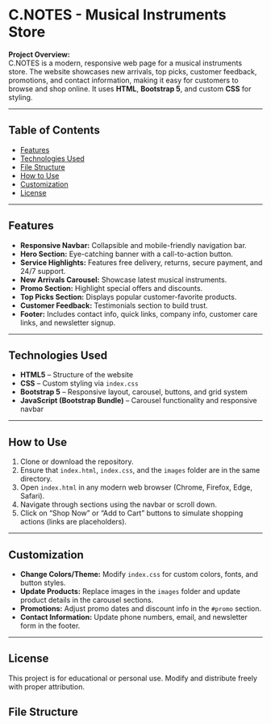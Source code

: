 # C.NOTES - Musical Instruments Store

**Project Overview:**  
C.NOTES is a modern, responsive web page for a musical instruments store. The website showcases new arrivals, top picks, customer feedback, promotions, and contact information, making it easy for customers to browse and shop online. It uses **HTML**, **Bootstrap 5**, and custom **CSS** for styling.

---

## Table of Contents
- [Features](#features)  
- [Technologies Used](#technologies-used)  
- [File Structure](#file-structure)  
- [How to Use](#how-to-use)  
- [Customization](#customization)  
- [License](#license)  

---

## Features
- **Responsive Navbar:** Collapsible and mobile-friendly navigation bar.  
- **Hero Section:** Eye-catching banner with a call-to-action button.  
- **Service Highlights:** Features free delivery, returns, secure payment, and 24/7 support.  
- **New Arrivals Carousel:** Showcase latest musical instruments.  
- **Promo Section:** Highlight special offers and discounts.  
- **Top Picks Section:** Displays popular customer-favorite products.  
- **Customer Feedback:** Testimonials section to build trust.  
- **Footer:** Includes contact info, quick links, company info, customer care links, and newsletter signup.  

---

## Technologies Used
- **HTML5** – Structure of the website  
- **CSS** – Custom styling via `index.css`  
- **Bootstrap 5** – Responsive layout, carousel, buttons, and grid system  
- **JavaScript (Bootstrap Bundle)** – Carousel functionality and responsive navbar  

---

## How to Use
1. Clone or download the repository.  
2. Ensure that `index.html`, `index.css`, and the `images` folder are in the same directory.  
3. Open `index.html` in any modern web browser (Chrome, Firefox, Edge, Safari).  
4. Navigate through sections using the navbar or scroll down.  
5. Click on “Shop Now” or “Add to Cart” buttons to simulate shopping actions (links are placeholders).  

---

## Customization
- **Change Colors/Theme:** Modify `index.css` for custom colors, fonts, and button styles.  
- **Update Products:** Replace images in the `images` folder and update product details in the carousel sections.  
- **Promotions:** Adjust promo dates and discount info in the `#promo` section.  
- **Contact Information:** Update phone numbers, email, and newsletter form in the footer.  

---

## License
This project is for educational or personal use. Modify and distribute freely with proper attribution.  


## File Structure
